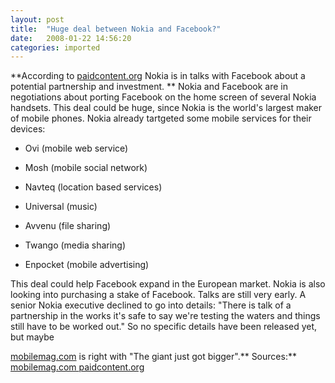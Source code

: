 ```yaml
---
layout: post
title:  "Huge deal between Nokia and Facebook?"
date:   2008-01-22 14:56:20
categories: imported
---
```

**According to [paidcontent.org][1] Nokia is in talks with Facebook about a potential partnership and investment. ** Nokia and Facebook are in negotiations about porting Facebook on the home screen of several Nokia handsets. This deal could be huge, since Nokia is the world's largest maker of mobile phones. Nokia already tartgeted some mobile services for their devices: 

*   Ovi (mobile web service)

*   Mosh (mobile social network)

*   Navteq (location based services)

*   Universal (music)

*   Avvenu (file sharing)

*   Twango (media sharing)

*   Enpocket (mobile advertising)

 This deal could help Facebook expand in the European market. Nokia is also looking into purchasing a stake of Facebook. Talks are still very early. A senior Nokia executive declined to go into details: "There is talk of a partnership in the works it's safe to say we're testing the waters and things still have to be worked out." So no specific details have been released yet, but maybe 

[mobilemag.com][2] is right with "The giant just got bigger".** Sources:**[ mobilemag.com ][2][paidcontent.org][1]

[1]: http://www.paidcontent.org/entry/419-nokia-and-facebook-working-on-mobile-deal-could-involve-investment/
[2]: http://www.mobilemag.com/content/100/340/C14366